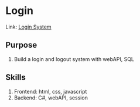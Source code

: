 # Login
Link: [Login System](https://weihungchen.github.io/Login/)
## Purpose
1. Build a login and logout system with webAPI, SQL
## Skills
1. Frontend: html, css, javascript
2. Backend: C#, webAPI, session
